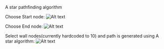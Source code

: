 A star pathfinding algorithm

Choose Start node:
![Alt text](/A_star_pathfinding_game/screenshot_1.PNG?raw=true "Optional Title")

Choose End node:
![Alt text](/relative/path/to/img.jpg?raw=true "Optional Title")

Select wall nodes(currently hardcoded to 10) and path is generated using A star algorithm:
![Alt text](/relative/path/to/img.jpg?raw=true "Optional Title")